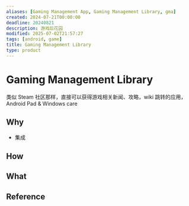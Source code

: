 ```yaml
---
aliases: [Gaming Management App, Gaming Management Library, gma]
created: 2024-07-21T00:00:00
deadline: 20240821
description: 游戏后花园
modified: 2025-07-02T21:57:27
tags: [android, game]
title: Gaming Management Library
type: product
---
```


# Gaming Management Library

类似 Steam 社区那样，直接可以获得游戏相关新闻、攻略，wiki 跳转的应用，Android Pad & Windows care

## Why

- 集成

## How

## What

## Reference

